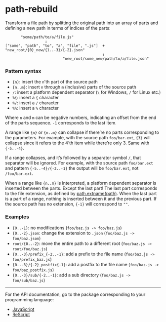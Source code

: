 # path-rebuild

Transform a file path by splitting the original path into an array of parts
and defining a new path in terms of indices of the parts:

```
       "some/path/to/a/file.js"
                  ↓
["some", "path", "to", "a", "file", ".js"]  +  "new_root/{0}_new/{1..-3}/{-2}.json"
                                            ↓
                          "new_root/some_new/path/to/a/file.json"

```

### Pattern syntax

- `{n}`: insert the `n`'th part of the source path
- `{n..m}`: insert `n` through `m` (inclusive) parts of the source path
- `/`: insert a platform dependent separator (`\` for Windows, `/` for Linux etc.)
- `%{`: insert a `{` character
- `%/`: insert a `/` character
- `%%`: insert a `%` character

Where `n` and `m` can be negative numbers, indicating an offset from the end of the parts sequence.
`-1` corresponds to the last item.

A range like `{n}` or `{n..m}` can collapse if there’re no parts corresponding to the parameters.
For example, with the source path `foo/bar.ext`, `{3}` will collapse
since it refers to the 4’th item while there’re only 3. Same with `{-5..-4}`.

If a range collapses, and it’s followed by a separator symbol `/`, that separator will be ignored.
For example, with the source path `foo/bar.ext` and pattern `{-5..-4}/{-3..-1}`
the output will be `foo/bar.ext`, not `/foo/bar.ext`.

When a range like `{n..m}` is interpreted, a platform dependent separator is inserted between the parts.
Except the last part! The last part corresponds to the file extension,
as defined by [path.extname(path)](https://nodejs.org/api/path.html#pathextnamepath).
When the last part is a part of a range, nothing is inserted between it and the previous part.
If the source path has no extension, `{-1}` will correspond to `""`.

### Examples

- `{0..-1}`: no modifications (`foo/baz.js -> foo/baz.js`)
- `{0..-2}.json`: change the extension to `.json` (`foo/baz.js -> foo/baz.json`)
- `root/{0..-2}`: move the entire path to a different root (`foo/baz.js -> root/foo/baz.js`)
- `{0..-3}/prefix_{-2..-1}`: add a prefix to the file name (`foo/baz.js -> foo/prefix_baz.js`)
- `{0..-3}/{-2}_postfix{-1}`: add a postfix to the file name (`foo/baz.js -> foo/baz_postfix.js`)
- `{0..-3}/sub/{-2..-1}`: add a sub directory (`foo/baz.js -> foo/sub/baz.js`)

---

For the API documentation, go to the package corresponding to your programming language:

- [JavaScript](./packages/path-rebuild)
- [ReScript](./packages/rescript-path-rebuild)
